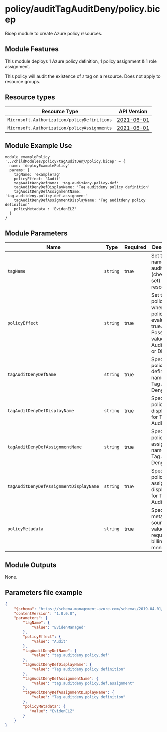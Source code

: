 # policy/auditTagAuditDeny/policy.bicep
Bicep module to create Azure policy resources.

## Module Features
This module deploys 1 Azure policy definition, 1 policy assignment & 1 role assignment.

This policy will audit the existence of a tag on a resource. Does not apply to resource groups.

## Resource types

| Resource Type | API Version |
| --- | --- |
| `Microsoft.Authorization/policyDefinitions` | [2021-06-01](https://docs.microsoft.com/en-us/azure/templates/microsoft.authorization/2021-06-01/policydefinitions) |
| `Microsoft.Authorization/policyAssignments` | [2021-06-01](https://docs.microsoft.com/en-us/azure/templates/microsoft.authorization/2021-06-01/policyassignments) |


## Module Example Use
```bicep
module examplePolicy '../childModules/policy/tagAuditDeny/policy.bicep' = {
  name: 'deployExamplePolicy'
  params: {
    tagName: 'exampleTag'
    policyEffect: 'Audit'
    tagAuditDenyDefName: 'tag.auditdeny.policy.def'
    tagAuditDenyDefDisplayName: 'Tag auditdeny policy definition'
    tagAuditDenyDefAssignmentName: 'tag.auditdeny.policy.def.assignment'
    tagAuditDenyDefAssignmentDisplayName: 'Tag auditdeny policy definition'
    policyMetadata : 'EvidenELZ'
  }
}
```

## Module Parameters

| Name | Type | Required | Description |
| --- | --- | --- | --- |
| `tagName` | `string` | true | Set the tag name to be audited (checked if set) on resources. |
| `policyEffect` | `string` | true | Set the policy effect when the policy rule evaluates to true. Possible values Audit, Deny or Disable. |
| `tagAuditDenyDefName` | `string` | true | Specify policy definition name for Tag Audit Deny. |
| `tagAuditDenyDefDisplayName` | `string` | true | Specify policy displayname for Tag Audit Deny. |
| `tagAuditDenyDefAssignmentName` | `string` | true | Specify policy assignment name for Tag Audit Deny. |
| `tagAuditDenyDefAssignmentDisplayName` | `string` | true | Specify policy assignment displayname for Tag Audit Deny. |
| `policyMetadata` | `string` | true | Specify metadata source value required for billing and monitoring. |


## Module Outputs
None.

## Parameters file example
```json
{
    "$schema": "https://schema.management.azure.com/schemas/2019-04-01/deploymentParameters.json#",
    "contentVersion": "1.0.0.0",
    "parameters": {
        "tagName": {
            "value": "EvidenManaged"
        },
        "policyEffect": {
            "value": "Audit"
        },
        "tagAuditDenyDefName": {
            "value": "tag.auditdeny.policy.def"
        },
        "tagAuditDenyDefDisplayName": {
            "value": "Tag auditdeny policy definition"
        },
        "tagAuditDenyDefAssignmentName": {
            "value": "tag.auditdeny.policy.def.assignment"
        },
        "tagAuditDenyDefAssignmentDisplayName": {
            "value": "Tag auditdeny policy definition"
        },
        "policyMetadata": {
           "value": "EvidenELZ"
        }
    }
}
```
